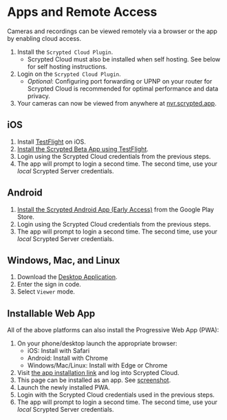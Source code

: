 <script setup lang="ts"> 
import { onMounted } from 'vue';
import ImagePopup from '../src/ImagePopup.vue';
</script>

# Apps and Remote Access

<ImagePopup src="/img/scrypted-nvr/tablet.png"></ImagePopup>

Cameras and recordings can be viewed remotely via a browser or the app by enabling cloud access.

1. Install the `Scrypted Cloud Plugin`.
    * Scrypted Cloud must also be installed when self hosting. See below for self hosting instructions.
2. Login on the `Scrypted Cloud Plugin`.
    * *Optional*: Configuring port forwarding or UPNP on your router for Scrypted Cloud is recommended for optimal performance and data privacy.
3. Your cameras can now be viewed from anywhere at [nvr.scrypted.app](https://nvr.scrypted.app).

## iOS

1. Install [TestFlight](https://apps.apple.com/us/app/testflight/id899247664) on iOS.
2. [Install the Scrypted Beta App using TestFlight](https://testflight.apple.com/join/mpXXwLk7).
3. Login using the Scrypted Cloud credentials from the previous steps.
4. The app will prompt to login a second time. The second time, use your *local* Scrypted Server credentials.

## Android

1. [Install the Scrypted Android App (Early Access)](https://play.google.com/store/apps/details?id=app.scrypted.nvr) from the Google Play Store.
2. Login using the Scrypted Cloud credentials from the previous steps.
3. The app will prompt to login a second time. The second time, use your *local* Scrypted Server credentials.

## Windows, Mac, and Linux

1. Download the [Desktop Application](/desktop-application.md).
2. Enter the sign in code.
3. Select `Viewer` mode.

## Installable Web App

All of the above platforms can also install the Progressive Web App (PWA):

1. On your phone/desktop launch the appropriate browser:
    * iOS: Install with Safari
    * Android: Install with Chrome
    * Windows/Mac/Linux: Install with Edge or Chrome
2. Visit [the app installation link](https://nvr.scrypted.app/#/install-pwa) and log into Scrypted Cloud.
3. This page can be installed as an app. See [screenshot](https://user-images.githubusercontent.com/73924/194009896-359021b8-63a1-484f-aed7-35edeff92fa2.jpeg).
4. Launch the newly installed PWA.
5. Login with the Scrypted Cloud credentials used in the previous steps.
6. The app will prompt to login a second time. The second time, use your *local* Scrypted Server credentials.

<!-- 
## Self Hosting

Scrypted can optionally be self hosted on a personal custom domain. This setup process is for advanced users and offers no benefits over port forwarding, other than bypassing the Scrypted Cloud cloud login.
  * Install the `Scrypted Cloud Plugin`.
      * For `Port Forwarding Mode`, select `Custom Domain`.
      * Enter the personal custom domain into the `Hostname` setting such as `nvr.example.com`.
  * Set up a SSL Termination to the `Local HTTPS Port` on the Scrypted Server. This port is random and can be viewed or changed in the Scrypted Cloud Plugin settings. This can be done with nginx or a variety of other reverse proxies.

::: code-group

```[iOS]
Enter nvr.example.com at:
iOS Settings -> Scrypted -> Self Hosted -> Hostname
```
```md [Android]
Install using:
https://play.google.com/store/apps/details?id=app.scrypted.nvr
```
```md [Web]
Install using:
https://nvr.example.com/#/install-pwa
```
```[Desktop App]
In the Desktop app menu, click Reset Startup Settings.
Choose Viewer Mode.
Enter nvr.example.com when prompted for the optional Self Hosting domain.
``` -->

